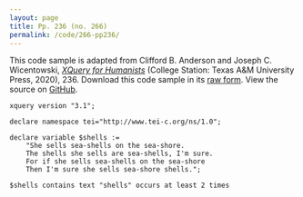 ```yaml
---
layout: page
title: Pp. 236 (no. 266)
permalink: /code/266-pp236/
---
```


This code sample is adapted from Clifford B. Anderson and Joseph C. Wicentowski, 
[_XQuery for Humanists_](/) (College Station: Texas A&M University Press, 2020), 236. 
Download this code sample in its [raw form](/code/266-pp236/266-pp236.xq).
View the source on [GitHub](https://github.com/coding4humanists/xquery4humanists/blob/release/code/266-pp236/266-pp236.xq).

```xquery
xquery version "3.1";

declare namespace tei="http://www.tei-c.org/ns/1.0";

declare variable $shells := 
    "She sells sea-shells on the sea-shore.
    The shells she sells are sea-shells, I'm sure.
    For if she sells sea-shells on the sea-shore
    Then I'm sure she sells sea-shore shells.";

$shells contains text "shells" occurs at least 2 times
```  

